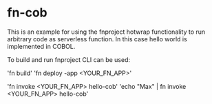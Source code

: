 # fn-cob

This is an example for using the fnproject hotwrap functionality to run arbitrary code as serverless function. In this case hello world is implemented in COBOL.

To build and run fnproject CLI can be used:

'fn build'
'fn deploy -app <YOUR_FN_APP>'

'fn invoke <YOUR_FN_APP> hello-cob'
'echo "Max" | fn invoke <YOUR_FN_APP> hello-cob'
